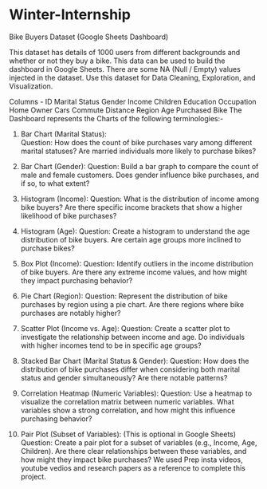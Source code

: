 # Winter-Internship
Bike Buyers Dataset (Google Sheets Dashboard)

This dataset has details of 1000 users from different backgrounds and whether or not they buy a bike. This data can be used to build the dashboard in Google Sheets. There are some NA (Null / Empty) values injected in the dataset. Use this dataset for Data Cleaning, Exploration, and Visualization.

Columns -
ID 
Marital Status 
Gender 
Income 
Children 
Education 
Occupation 
Home Owner 
Cars 
Commute Distance 
Region 
Age 
Purchased Bike
The Dashboard represents the Charts of the following terminologies:-
1. Bar Chart (Marital Status):  
Question: How does the count of bike purchases vary among different marital statuses? Are married individuals more likely to purchase bikes?
2. Bar Chart (Gender):
Question: Build a bar graph to compare the count of male and female customers. Does gender influence bike purchases, and if so, to what extent?


3. Histogram (Income):
Question: What is the distribution of income among bike buyers? Are there specific income brackets that show a higher likelihood of bike purchases?
4. Histogram (Age):
Question: Create a histogram to understand the age distribution of bike buyers. Are certain age groups more inclined to purchase bikes?
5. Box Plot (Income):
Question: Identify outliers in the income distribution of bike buyers. Are there any extreme income values, and how might they impact purchasing behavior?
6. Pie Chart (Region):
Question: Represent the distribution of bike purchases by region using a pie chart. Are there regions where bike purchases are notably higher?
7. Scatter Plot (Income vs. Age):
Question: Create a scatter plot to investigate the relationship between income and age. Do individuals with higher incomes tend to be in specific age groups?
8. Stacked Bar Chart (Marital Status & Gender):
Question: How does the distribution of bike purchases differ when considering both marital status and gender simultaneously? Are there notable patterns?
9. Correlation Heatmap (Numeric Variables):
Question: Use a heatmap to visualize the correlation matrix between numeric variables. What variables show a strong correlation, and how might this influence purchasing behavior?
10. Pair Plot (Subset of Variables): (This is optional in Google Sheets)
Question: Create a pair plot for a subset of variables (e.g., Income, Age, Children). Are there clear relationships between these variables, and how might they impact bike purchases?
We used Prep insta videos, youtube vedios and research papers as a reference to complete this project.
